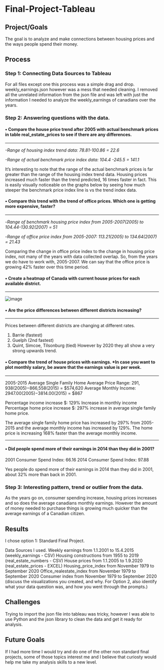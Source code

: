 # Final-Project-Tableau

## Project/Goals
The goal is to analyze and make connections between housing prices and the ways people spend their money.

## Process
### Step 1: Connecting Data Sources to Tableau
For all files except one this process was a simple drag and drop.
weekly_earnings.json however was a mess that needed cleaning. I removed all the unrelated information from the json file and was left with just the information I needed to analyze the weekly_earnings of canadians over the years.

### Step 2: Answering questions with the data.

#### •	Compare the house price trend after 2005 with actual benchmark prices in table real_estate_prices to see if there are any differences.

---
*-Range of housing index trend data: 78.81-100.86 = 22.6*

*-Range of actual benchmark price index data: 104.4 -245.5 = 141.1*

It’s interesting to note that the range of the actual benchmark prices is far greater than the range of the housing index trend data.
Housing prices increased much faster than the trend predicted, 16 times faster in fact.
This is easily visually noticeable on the graphs below by seeing how much steeper the benchmark price index line is vs the trend index data.

#### •	Compare this trend with the trend of office prices. Which one is getting more expensive, faster?

---
-*Range of benchmark housing price index from 2005-2007(2005) to 104.44-130.92(2007) = 51*

-*Range of office price index from 2005-2007:  113.21(2005) to 134.64(2007) = 21.43*

Comparing the change in office price index to the change in housing price index, not many of the years with data collected overlap. So, from the years we do have to work with, 2005-2007. We can say that the office price is growing 42% faster over this time period.

#### •	Create a heatmap of Canada with current house prices for each available district.

---

![image](https://github.com/Christopher-DSA/Final-Project-Tableau/assets/132075292/3f1f2e32-8762-4c81-b844-e091f93a3ed1)


#### •	Are the price differences between different districts increasing?

---
Prices between different districts are changing at different rates.
1.	Barrie (fastest)
2.	Guelph (2nd fastest)
3.	Quint, Simcoe, Tilsonburg (tied)
However by 2020 they all show a very strong upwards trend.

#### •	Compare the trend of house prices with earnings. *In case you want to plot monthly salary, be aware that the earnings value is per week.

---
2005-2015
Average Single Family Home Average Price Range: $291,938(2005)-$866,558(2015) = $574,620
Average Monthly Income: $2947.00(2005)-$3814.00(2015) = $867

Percentage income increase $:
129% Increase in monthly income
Percentage home price increase $:
297% increase in average single family home price.

The average single family home price has increased by 297% from 2005-2015 and the average monthly income has increased by 129%. The home price is increasing 168% faster than the average monthly income.

---
#### •	Did people spend more of their earnings in 2014 than they did in 2001?
2001 Consumer Spend Index: 66.16
2014 Consumer Spend Index: 97.88

Yes people do spend more of their earnings in 2014 than they did in 2001, about 32% more than back in 2001.


### Step 3: Interesting pattern, trend or outlier from the data.
As the years go on, consumer spending increase, housing prices increases and so does the average canadians monthly earnings. However the amount of money needed to purchase things is growing much quicker than the average earnings of a Canadian citizen.

## Results
I chose option 1: Standard Final Project.

Data Sources I used.
Weekly earnings from 1.1.2001 to 15.4.2015 (weekly_earnings - CSV)
Housing constructions from 1955 to 2019 (real_estate_numbers - CSV)
House prices from 1.1.2005 to 1.9.2020 (real_estate_prices - EXCEL)
Housing_price_index from November 1979 to September 2020
Office_realestate_index from November 1979 to September 2020
Consumer index from November 1979 to September 2020
(discuss the visualizations you created, and why. For Option 2, also identify what your data question was, and how you went through the prompts.)

## Challenges 
Trying to import the json file into tableau was tricky, however I was able to use Python and the json library to clean the data and get it ready for analysis.

## Future Goals
If I had more time I would try and do one of the other non standard final projects, some of those topics interest me and I believe that curiosty would help me take my analysis skills to a new level.
